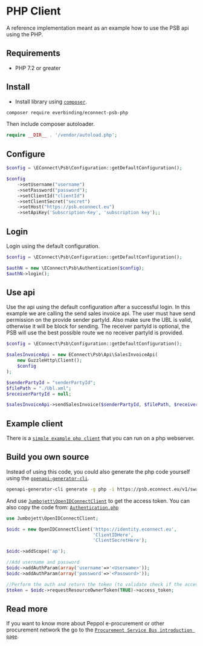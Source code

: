 # PHP Client

A reference implementation meant as an example how to use the PSB api using the PHP.

## Requirements

- PHP 7.2 or greater

## Install

- Install library using [`composer`][0].

```sh
composer require everbinding/econnect-psb-php
```

Then include composer autoloader.

```php
require __DIR__ . '/vendor/autoload.php';
```

## Configure

```php
$config = \EConnect\Psb\Configuration::getDefaultConfiguration();

$config
    ->setUsername("username")
    ->setPassword("password");
    ->setClientId("clientId")
    ->setClientSecret("secret")
    ->setHost("https://psb.econnect.eu")
    ->setApiKey('Subscription-Key', 'subscription key');;

```

## Login

Login using the default configuration.

```php
$config = \EConnect\Psb\Configuration::getDefaultConfiguration();

$authN = new \EConnect\Psb\Authentication($config);
$authN->login();
```

## Use api

Use the api using the default configuration after a successful login.
In this example we are calling the send sales invoice api. The user must have send permission on the provide sender partyId. Also make sure the UBL is valid, otherwise it will be block for sending. The receiver partyId is optional, the PSB will use the best possible route we no receiver partyId is provided.

```php
$config = \EConnect\Psb\Configuration::getDefaultConfiguration();

$salesInvoiceApi = new EConnect\Psb\Api\SalesInvoiceApi(
    new GuzzleHttp\Client();
    $config
);

$senderPartyId = "senderPartyId";
$filePath = "./Ubl.xml";
$receiverPartyId = null;

$salesInvoiceApi->sendSalesInvoice($senderPartyId, $filePath, $receiverPartyId);
```

## Example client

There is a [`simple example php client`][1] that you can run on a php webserver.

## Build you own source

Instead of using this code, you could also generate the php code yourself using the [`openapi-generator-cli`][2].

```sh
openapi-generator-cli generate -g php -i https://psb.econnect.eu/v1/swagger.json?subscriptionKey={your-subscription} -o C:\temp --additional-properties=invokerPackage=EConnect\Psb
```

And use [`Jumbojett\OpenIDConnectClient`][3] to get the access token.
You can also copy the code from: [`Authentication.php`][4]

```php
use Jumbojett\OpenIDConnectClient;

$oidc = new OpenIDConnectClient('https://identity.econnect.eu',
                                'ClientIDHere',
                                'ClientSecretHere');

$oidc->addScope('ap');

//Add username and password
$oidc->addAuthParam(array('username'=>'<Username>'));
$oidc->addAuthParam(array('password'=>'<Password>'));

//Perform the auth and return the token (to validate check if the access_token property is there and a valid JWT) :
$token = $oidc->requestResourceOwnerToken(TRUE)->access_token;
```

## Read more

If you want to know more about Peppol e-procurement or other procurement network the go to the [`Procurement Service Bus introduction page`][5].

[0]: https://getcomposer.org/
[1]: ./Example.php
[2]: https://github.com/OpenAPITools/openapi-generator-cli
[3]: https://github.com/jumbojett/OpenID-Connect-PHP#example-5-request-resource-owners-token-with-client-auth
[4]: ./lib/Authentication.php
[5]: https://psb.econnect.eu/introduction/overview.html